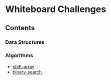 # Whiteboard Challenges

## Contents
### Data Structures

### Algorithms
- [shift-array](https://github.com/dsnowb/data-structures-and-algorithms/tree/shift-array/challenges/shift-array)
- [binary-search](https://github.com/dsnowb/data-structures-and-algorithms/tree/binary-search/challenges/binary-search)
